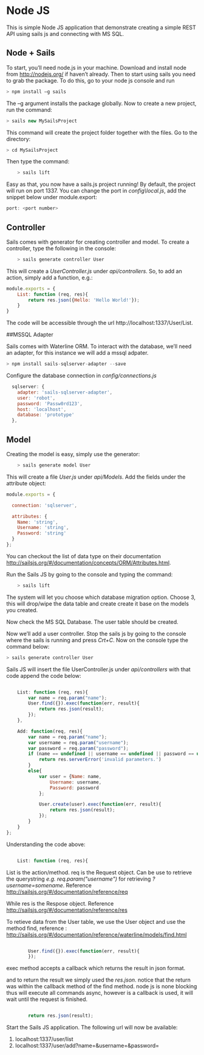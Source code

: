 # Node JS

This is simple Node JS application that demonstrate creating a simple REST API using sails js
and connecting with MS SQL.

## Node + Sails

To start, you’ll need node.js in your machine. Download and install node from http://nodejs.org/ if haven’t already. Then to start using sails you need to grab the package. To do this, go to your node js console and run

```javascript
> npm install –g sails
```

The –g argument installs the package globally. Now to create a new project, run the command:

```javascript
> sails new MySailsProject
```

This command will create the project folder together with the files. Go to the directory:

```javascript
> cd MySailsProject
```

Then type the command:
```javascript
	> sails lift
```	
Easy as that, you now have a sails.js project running! By default, the project will run on port 1337. You can change the port in *config\local.js*, add the snippet below under module.export:

```javascript
port: <port number>
```

## Controller
Sails comes with generator for creating controller and model. To create a controller, type the following in the console:

```javascript
	> sails generate controller User
```

This will create a *UserController.js* under *api/controllers*. So, to add an action, simply add a function, e.g.:

```javascript
module.exports = {
	List: function (req, res){
		return res.json({Hello: 'Hello World!'});
	}
}
```

The code will be accessible through the url http://localhost:1337/User/List.

##MSSQL Adapter

Sails comes with Waterline ORM. To interact with the database, we’ll need an adapter, for this instance we will add a mssql adpater.

```javascript
> npm install sails-sqlserver-adapter --save
```

Configure the database connection in *config/connections.js*
```javascript
  sqlserver: {
    adapter: 'sails-sqlserver-adapter',
    user: 'robot',
    password: 'Passw0rd123',
    host: 'localhost',
    database: 'prototype'
  },
```

## Model

Creating the model is easy, simply use the generator:

```javascript
	> sails generate model User 
```

This will create a file *User.js* under *api/Models*. Add the fields under the attribute object:

```javascript
module.exports = {

  connection: 'sqlserver',

  attributes: {
  	Name: 'string',
  	Username: 'string',
  	Password: 'string'	
  }
};
```
You can checkout the list of data type on their documentation http://sailsjs.org/#/documentation/concepts/ORM/Attributes.html.


Run the Sails JS by going to the console and typing the command:

```javascript
	> sails lift
```

The system will let you choose which database migration option. Choose 3, this will drop/wipe the data table
and create create it base on the models you created.

Now check the MS SQL Database. The user table should be created.

Now we’ll add a user controller. Stop the sails js by going to the console where the sails is running and press *Crt+C*.
Now on the console type the command below:

```javascript
> sails generate controller User
```

Sails JS will insert the file UserController.js under *api/controllers* with that code append the code below:

```javascript

	List: function (req, res){
		var name = req.param("name");
		User.find({}).exec(function(err, result){
			return res.json(result);	
		});
	},

	Add: function(req, res){
		var name = req.param("name");
		var username = req.param("username");
		var password = req.param("password");
		if (name == undefined || username == undefined || password == undefined){
			return res.serverError('invalid parameters.')
		}
		else{
			var user = {Name: name,
				Username: username,
				Password: password
			};

			User.create(user).exec(function(err, result){
				return res.json(result);
			});
		}
	}
};
```

Understanding the code above:

```javascript

	List: function (req, res){
```	

List is the action/method. req is the Request object. Can be use to retrieve the querystring *e.g. req.param("username")*
for retrieving *?username=somename*. Reference http://sailsjs.org/#/documentation/reference/req

While res is the Respose object. Reference http://sailsjs.org/#/documentation/reference/res

To retieve data from the User table, we use the User object and use the method find, reference : http://sailsjs.org/#/documentation/reference/waterline/models/find.html 

```javascript

		User.find({}).exec(function(err, result){
		});
```	

exec method accepts a callback which returns the result in json format.

and to return the result we simply used the *res.json*. notice that the return was within the callback method of the find method. node js is none blocking thus will execute all commands async, however is a callback is used, it will wait until the request is finished.

```javascript

		return res.json(result);
```	


Start the Sails JS application. The following url will now be available:

1. localhost:1337/user/list 
2. localhost:1337/user/add?name=<name>&username=<usenname>&password=<password>


